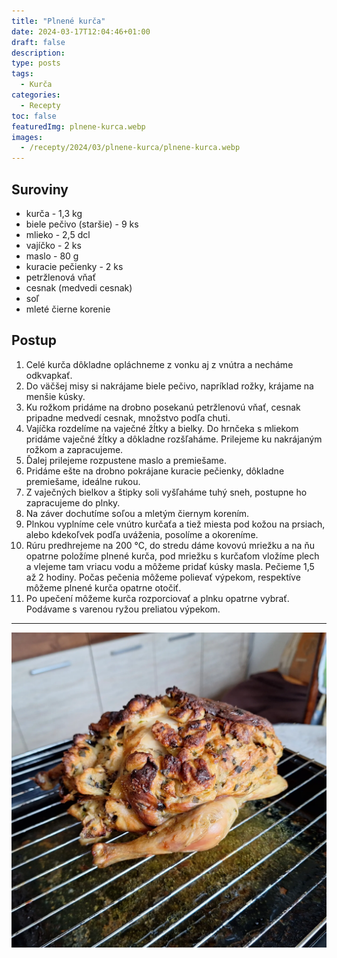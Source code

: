 ```yaml
---
title: "Plnené kurča"
date: 2024-03-17T12:04:46+01:00
draft: false
description:
type: posts
tags:
  - Kurča
categories:
  - Recepty
toc: false
featuredImg: plnene-kurca.webp
images:
  - /recepty/2024/03/plnene-kurca/plnene-kurca.webp
---
```


## Suroviny

- kurča - 1,3 kg
- biele pečivo (staršie) - 9 ks
- mlieko - 2,5 dcl
- vajíčko - 2 ks
- maslo - 80 g
- kuracie pečienky - 2 ks
- petržlenová vňať
- cesnak (medvedi cesnak)
- soľ
- mleté čierne korenie

## Postup

1. Celé kurča dôkladne opláchneme z vonku aj z vnútra a necháme odkvapkať.
2. Do väčšej misy si nakrájame biele pečivo, napríklad rožky, krájame na menšie kúsky.
3. Ku rožkom pridáme na drobno posekanú petržlenovú vňať, cesnak pripadne medvedí cesnak, množstvo podľa chuti.
4. Vajíčka rozdelíme na vaječné žĺtky a bielky. Do hrnčeka s mliekom pridáme vaječné žĺtky a dôkladne rozšľaháme. Prilejeme ku nakrájaným rožkom a zapracujeme.
5. Ďalej prilejeme rozpustene maslo a premiešame.
6. Pridáme ešte na drobno pokrájane kuracie pečienky, dôkladne premiešame, ideálne rukou.
7. Z vaječných bielkov a štipky soli vyšľaháme tuhý sneh, postupne ho zapracujeme do plnky.
8. Na záver dochutíme soľou a mletým čiernym korením.
9. Plnkou vyplníme cele vnútro kurčaťa a tiež miesta pod kožou na prsiach, alebo kdekoľvek podľa uváženia, posolíme a okoreníme.
10. Rúru predhrejeme na 200 °C, do stredu dáme kovovú mriežku a na ňu opatrne položíme plnené kurča, pod mriežku s kurčaťom vložíme plech a vlejeme tam vriacu vodu a môžeme pridať kúsky masla. Pečieme 1,5 až 2 hodiny. Počas pečenia môžeme polievať výpekom, respektíve môžeme plnené kurča opatrne otočiť.
11. Po upečení môžeme kurča rozporciovať a plnku opatrne vybrať. Podávame s varenou ryžou preliatou výpekom.

---

![Plnené kurča](plnene-kurca.webp "Plnené kurča (autor: zwieratko, 2024)")
